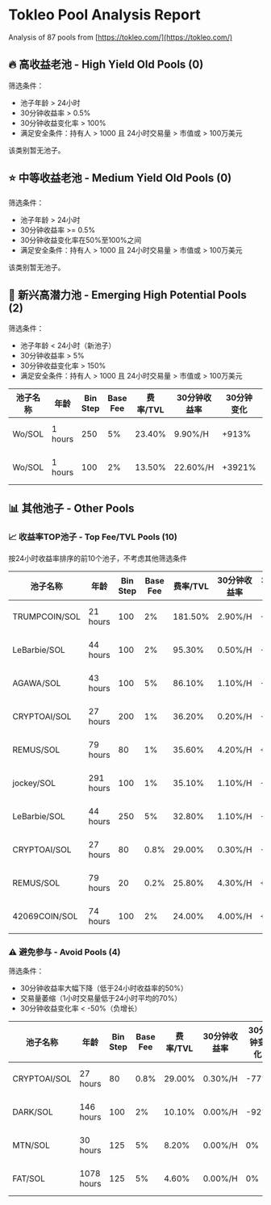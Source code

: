 # Tokleo Pool Analysis Report

Analysis of 87 pools from [https://tokleo.com/](https://tokleo.com/)



## 🔥 高收益老池 - High Yield Old Pools (0)

筛选条件：
- 池子年龄 > 24小时
- 30分钟收益率 > 0.5%
- 30分钟收益变化率 > 100%
- 满足安全条件：持有人 > 1000 且 24小时交易量 > 市值或 > 100万美元

该类别暂无池子。


## ⭐ 中等收益老池 - Medium Yield Old Pools (0)

筛选条件：
- 池子年龄 > 24小时
- 30分钟收益率 >= 0.5%
- 30分钟收益变化率在50%至100%之间
- 满足安全条件：持有人 > 1000 且 24小时交易量 > 市值或 > 100万美元

该类别暂无池子。


## 🌊 新兴高潜力池 - Emerging High Potential Pools (2)

筛选条件：
- 池子年龄 < 24小时（新池子）
- 30分钟收益率 > 5%
- 30分钟收益变化率 > 150%
- 满足安全条件：持有人 > 1000 且 24小时交易量 > 市值或 > 100万美元

| 池子名称 | 年龄 | Bin Step | Base Fee | 费率/TVL | 30分钟收益率 | 30分钟变化 | 1H变化率 | 链接 |
| ---- | --- | -------- | -------- | ------- | -------- | ---------- | -------- | ----- |
| Wo/SOL | 1 hours | 250 | 5% | 23.40% | 9.90%/H | +913% | +2000% | [Meteora](https://app.meteora.ag/dlmm/BxZ2UyYX6jsatahYFnPWCiKXQZZthb2cLTihThxnRcUQ)<br>[GMGN](https://gmgn.ai/sol/token/76RZeKinKT3jRx7aQZsV8TuDfB31f9HAQLwqp4Vcpump)<br>[GeckoTerminal](https://www.geckoterminal.com/solana/pools/76RZeKinKT3jRx7aQZsV8TuDfB31f9HAQLwqp4Vcpump) |
| Wo/SOL | 1 hours | 100 | 2% | 13.50% | 22.60%/H | +3921% | +2150% | [Meteora](https://app.meteora.ag/dlmm/BU7aAYfWYaWozh7BoAASpQXK6LbrPhBJxtt6beid1B61)<br>[GMGN](https://gmgn.ai/sol/token/76RZeKinKT3jRx7aQZsV8TuDfB31f9HAQLwqp4Vcpump)<br>[GeckoTerminal](https://www.geckoterminal.com/solana/pools/76RZeKinKT3jRx7aQZsV8TuDfB31f9HAQLwqp4Vcpump) |


## 📊 其他池子 - Other Pools

### 📈 收益率TOP池子 - Top Fee/TVL Pools (10)

按24小时收益率排序的前10个池子，不考虑其他筛选条件

| 池子名称 | 年龄 | Bin Step | Base Fee | 费率/TVL | 30分钟收益率 | 30分钟变化 | 1H变化率 | 链接 |
| ---- | --- | -------- | -------- | ------- | -------- | ---------- | -------- | ----- |
| TRUMPCOIN/SOL | 21 hours | 100 | 2% | 181.50% | 2.90%/H | -61% | -58% | [Meteora](https://app.meteora.ag/dlmm/GF4NHQJ2GvN3ZdXiSVSXiC4jGhMmCXVFVhkYvfWkr6W5)<br>[GMGN](https://gmgn.ai/sol/token/8kKdLb7tWxuZHCyt9mx83Ei8pV9YTWJULMLcFWuqpump)<br>[GeckoTerminal](https://www.geckoterminal.com/solana/pools/8kKdLb7tWxuZHCyt9mx83Ei8pV9YTWJULMLcFWuqpump) |
| LeBarbie/SOL | 44 hours | 100 | 2% | 95.30% | 0.50%/H | -88% | -82% | [Meteora](https://app.meteora.ag/dlmm/BSc1hxX9X3YYutzWF1FPLCsTPtyVnuVh1Y3D6iba5BFE)<br>[GMGN](https://gmgn.ai/sol/token/6PPswxTsFHuEZPTuarS2xDeCGqefG3wTs2pK8upnpump)<br>[GeckoTerminal](https://www.geckoterminal.com/solana/pools/6PPswxTsFHuEZPTuarS2xDeCGqefG3wTs2pK8upnpump) |
| AGAWA/SOL | 43 hours | 100 | 5% | 86.10% | 1.10%/H | -69% | -44% | [Meteora](https://app.meteora.ag/dlmm/Au9f3BWPUfFqzZVSYBy3UtfAHp6gVKqfVrweXEsnkE4X)<br>[GMGN](https://gmgn.ai/sol/token/DH4MqNmSR7rSY1zLiEaszx8cyDPCNgTWWTm4w8TMpump)<br>[GeckoTerminal](https://www.geckoterminal.com/solana/pools/DH4MqNmSR7rSY1zLiEaszx8cyDPCNgTWWTm4w8TMpump) |
| CRYPTOAI/SOL | 27 hours | 200 | 1% | 36.20% | 0.20%/H | -86% | -73% | [Meteora](https://app.meteora.ag/dlmm/XWjajhFZJ97fbmqrgo75e6VckPHBCUwziQ53gwuQGdy)<br>[GMGN](https://gmgn.ai/sol/token/12You7a9CKuEH6QMdjqX2Wuvxo8bkGjK4YEDngmiGsub)<br>[GeckoTerminal](https://www.geckoterminal.com/solana/pools/12You7a9CKuEH6QMdjqX2Wuvxo8bkGjK4YEDngmiGsub) |
| REMUS/SOL | 79 hours | 80 | 1% | 35.60% | 4.20%/H | +181% | +67% | [Meteora](https://app.meteora.ag/dlmm/TaG9Yc858v5ZKVhaVSiTfqkzKac8k2iKDTToiGbKoHT)<br>[GMGN](https://gmgn.ai/sol/token/EiKZAWphC65hFKz9kygWgKGcRZUGgdMmH2zSPtbGpump)<br>[GeckoTerminal](https://www.geckoterminal.com/solana/pools/EiKZAWphC65hFKz9kygWgKGcRZUGgdMmH2zSPtbGpump) |
| jockey/SOL | 291 hours | 100 | 1% | 35.10% | 1.10%/H | -23% | +53% | [Meteora](https://app.meteora.ag/dlmm/FR6Re2TX82pw64UAB9hxGi5Yq2ksZWLXGBjJ2Cw21x26)<br>[GMGN](https://gmgn.ai/sol/token/B91Nyc6SnWqr5DRR34eEMKuZrWh4zBhW9VhX4UNLpump)<br>[GeckoTerminal](https://www.geckoterminal.com/solana/pools/B91Nyc6SnWqr5DRR34eEMKuZrWh4zBhW9VhX4UNLpump) |
| LeBarbie/SOL | 44 hours | 250 | 5% | 32.80% | 1.10%/H | -16% | -14% | [Meteora](https://app.meteora.ag/dlmm/9MXZNqnXu5jmS3DuAwuiz4wuuNnMtApekfiBtdSJZKF4)<br>[GMGN](https://gmgn.ai/sol/token/6PPswxTsFHuEZPTuarS2xDeCGqefG3wTs2pK8upnpump)<br>[GeckoTerminal](https://www.geckoterminal.com/solana/pools/6PPswxTsFHuEZPTuarS2xDeCGqefG3wTs2pK8upnpump) |
| CRYPTOAI/SOL | 27 hours | 80 | 0.8% | 29.00% | 0.30%/H | -77% | -33% | [Meteora](https://app.meteora.ag/dlmm/83YyQdXEwEnTybXu3kMBWkhicBoLRR1HD89efkd2Sd1m)<br>[GMGN](https://gmgn.ai/sol/token/12You7a9CKuEH6QMdjqX2Wuvxo8bkGjK4YEDngmiGsub)<br>[GeckoTerminal](https://www.geckoterminal.com/solana/pools/12You7a9CKuEH6QMdjqX2Wuvxo8bkGjK4YEDngmiGsub) |
| REMUS/SOL | 79 hours | 20 | 0.2% | 25.80% | 4.30%/H | +297% | +127% | [Meteora](https://app.meteora.ag/dlmm/2VyXbCR3gnesufuracNGDdhsLFfrMSsJrSBygh8JN94T)<br>[GMGN](https://gmgn.ai/sol/token/EiKZAWphC65hFKz9kygWgKGcRZUGgdMmH2zSPtbGpump)<br>[GeckoTerminal](https://www.geckoterminal.com/solana/pools/EiKZAWphC65hFKz9kygWgKGcRZUGgdMmH2zSPtbGpump) |
| 42069COIN/SOL | 74 hours | 100 | 2% | 24.00% | 4.00%/H | +296% | +150% | [Meteora](https://app.meteora.ag/dlmm/8e9T9yxucxV6HXQmVLdxohV24ZUpWmAV7iHfowibACFQ)<br>[GMGN](https://gmgn.ai/sol/token/5CxtvaR1SskwLxfzHGurx8Enu8bgSTPyWF3YP4sWpump)<br>[GeckoTerminal](https://www.geckoterminal.com/solana/pools/5CxtvaR1SskwLxfzHGurx8Enu8bgSTPyWF3YP4sWpump) |


### ⚠️ 避免参与 - Avoid Pools (4)

筛选条件：
- 30分钟收益率大幅下降（低于24小时收益率的50%）
- 交易量萎缩（1小时交易量低于24小时平均的70%）
- 30分钟收益变化率 < -50%（负增长）

| 池子名称 | 年龄 | Bin Step | Base Fee | 费率/TVL | 30分钟收益率 | 30分钟变化 | 1H变化率 | 链接 |
| ---- | --- | -------- | -------- | ------- | -------- | ---------- | -------- | ----- |
| CRYPTOAI/SOL | 27 hours | 80 | 0.8% | 29.00% | 0.30%/H | -77% | -33% | [Meteora](https://app.meteora.ag/dlmm/83YyQdXEwEnTybXu3kMBWkhicBoLRR1HD89efkd2Sd1m)<br>[GMGN](https://gmgn.ai/sol/token/12You7a9CKuEH6QMdjqX2Wuvxo8bkGjK4YEDngmiGsub)<br>[GeckoTerminal](https://www.geckoterminal.com/solana/pools/12You7a9CKuEH6QMdjqX2Wuvxo8bkGjK4YEDngmiGsub) |
| DARK/SOL | 146 hours | 100 | 2% | 10.10% | 0.00%/H | -92% | -75% | [Meteora](https://app.meteora.ag/dlmm/4LEue1KFSHaWGarDR8hy5VG8MFXhiuWgvvHAQXceepAJ)<br>[GMGN](https://gmgn.ai/sol/token/8BtoThi2ZoXnF7QQK1Wjmh2JuBw9FjVvhnGMVZ2vpump)<br>[GeckoTerminal](https://www.geckoterminal.com/solana/pools/8BtoThi2ZoXnF7QQK1Wjmh2JuBw9FjVvhnGMVZ2vpump) |
| MTN/SOL | 30 hours | 125 | 5% | 8.20% | 0.00%/H | 0% | 0% | [Meteora](https://app.meteora.ag/dlmm/8y6h2ypksTL9KKeVE8WPgdw49Gkz3csVaabdJVNM7BLW)<br>[GMGN](https://gmgn.ai/sol/token/mtnc7NNSpAJuvYNmayXU63WhWZGgFzwQ2yeYWqemeta)<br>[GeckoTerminal](https://www.geckoterminal.com/solana/pools/mtnc7NNSpAJuvYNmayXU63WhWZGgFzwQ2yeYWqemeta) |
| FAT/SOL | 1078 hours | 125 | 5% | 4.60% | 0.00%/H | 0% | 0% | [Meteora](https://app.meteora.ag/dlmm/2fTYTTDatSoFUZiQTcaRDeXUrqGxURtHjjLaGzmrmS9d)<br>[GMGN](https://gmgn.ai/sol/token/5LJMJyR8MtAkbtpf8kFUV7S9oFG3xaGDdcnFxYt9pump)<br>[GeckoTerminal](https://www.geckoterminal.com/solana/pools/5LJMJyR8MtAkbtpf8kFUV7S9oFG3xaGDdcnFxYt9pump) |
